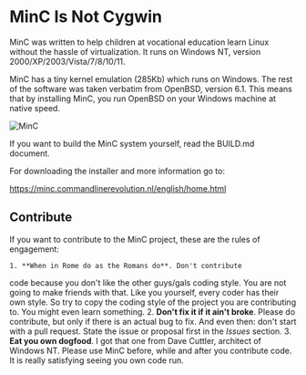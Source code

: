 # MinC Is Not Cygwin

MinC was written to help children at vocational education 
learn Linux without the hassle of virtualization. It runs 
on Windows NT, version 2000/XP/2003/Vista/7/8/10/11.

MinC has a tiny kernel emulation (285Kb) which runs on 
Windows. The rest of the software was taken verbatim from 
OpenBSD, version 6.1. This means that by installing MinC, 
you run OpenBSD on your Windows machine at native speed.

![MinC](MinC.png)

If you want to build the MinC system yourself, read the
BUILD.md document.

For downloading the installer and more information go 
to:

https://minc.commandlinerevolution.nl/english/home.html

## Contribute

If you want to contribute to the MinC project, these are 
the rules of engagement:

	1. **When in Rome do as the Romans do**. Don't contribute 
code because you don't like the other guys/gals coding style. 
You are not going to make friends with that. Like you yourself, 
every coder has their own style. So try to copy the coding 
style of the project you are contributing to. You might 
even learn something.
	2. **Don't fix it if it ain't broke**. Please do contribute, 
but only if there is an actual bug to fix. And even then: don't 
start with a pull request. State the issue or proposal first 
in the *Issues* section.
	3. **Eat you own dogfood**. I got that one from Dave Cuttler,
architect of Windows NT. Please use MinC before, while and after 
you contribute code. It is really satisfying seeing you own 
code run.
